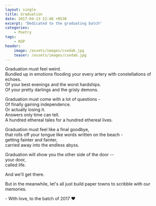 ```yaml
---
layout: single
title: Graduation
date: 2017-04-13 12:48 +0530
excerpt: "Dedicated to the graduating batch"
categories:
    - Poetry
tags:
    - KGP
header:
    image: /assets/images/csedab.jpg
    teaser: /assets/images/csedab.jpg
---
```


Graduation must feel weird.  
Bundled up in emotions flooding your every artery with constellations of echoes.  
Of your best evenings and the worst hardships.  
Of your pretty darlings and the grisly demons.

Graduation must come with a lot of questions -  
Of finally gaining independence.  
Or actually losing it.  
Answers only time can tell.  
A hundred ethereal tales for a hundred ethereal lives.

Graduation must feel like a final goodbye,  
that rolls off your tongue like words written on the beach -  
getting fainter and fainter,  
carried away into the endless abyss.

Graduation will show you the other side of the door --  
your door,  
called life.

And we'll get there.

But in the meanwhile, let's all just build paper towns to scribble with our memories.

\- With love, to the batch of 2017 :heart:
